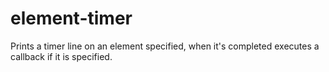 # element-timer
Prints a timer line on an element specified, when it's completed executes a callback if it is specified.
